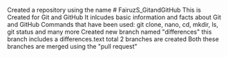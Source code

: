 Created a repository using the name # FairuzS_GitandGitHub
This is Created for Git and GitHub
It inlcudes basic information and facts about Git and GitHub
Commands that have been used: git clone, nano, cd, mkdir, ls, git status and many more
Created new branch named "differences"
this branch includes a differences.text
total 2 branches are created
Both these branches are merged using the "pull request"

